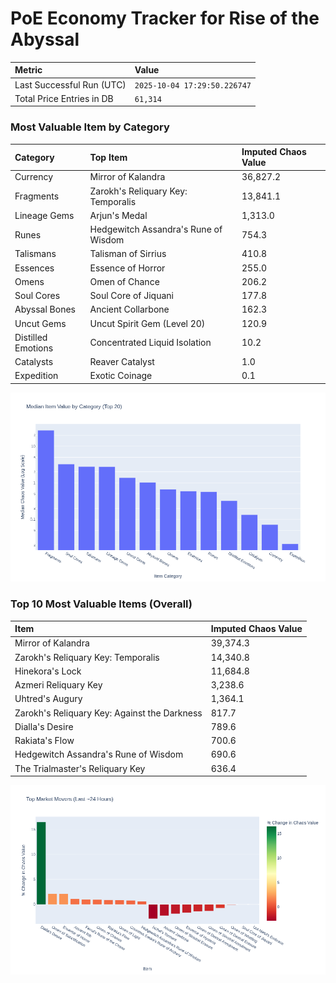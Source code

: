 # PoE Economy Tracker for Rise of the Abyssal

<!-- START_MAINTENANCE -->
| Metric | Value |
|:---|:---|
| Last Successful Run (UTC) | `2025-10-04 17:29:50.226747` |
| Total Price Entries in DB | `61,314` |

<!-- END_MAINTENANCE -->

<!-- START_DATAFRAME_DEBUG -->
<!-- END_DATAFRAME_DEBUG -->

<!-- START_CATEGORY_ANALYSIS -->
### Most Valuable Item by Category
| Category | Top Item | Imputed Chaos Value |
| :--- | :--- | :--- |
| Currency | Mirror of Kalandra | 36,827.2 |
| Fragments | Zarokh's Reliquary Key: Temporalis | 13,841.1 |
| Lineage Gems | Arjun's Medal | 1,313.0 |
| Runes | Hedgewitch Assandra's Rune of Wisdom | 754.3 |
| Talismans | Talisman of Sirrius | 410.8 |
| Essences | Essence of Horror | 255.0 |
| Omens | Omen of Chance | 206.2 |
| Soul Cores | Soul Core of Jiquani | 177.8 |
| Abyssal Bones | Ancient Collarbone | 162.3 |
| Uncut Gems | Uncut Spirit Gem (Level 20) | 120.9 |
| Distilled Emotions | Concentrated Liquid Isolation | 10.2 |
| Catalysts | Reaver Catalyst | 1.0 |
| Expedition | Exotic Coinage | 0.1 |


![Category Analysis Chart](charts/category_analysis.png)
<!-- END_ANALYSIS -->

<!-- START_ANALYSIS -->
### Top 10 Most Valuable Items (Overall)
| Item | Imputed Chaos Value |
| :--- | :--- |
| Mirror of Kalandra | 39,374.3 |
| Zarokh's Reliquary Key: Temporalis | 14,340.8 |
| Hinekora's Lock | 11,684.8 |
| Azmeri Reliquary Key | 3,238.6 |
| Uhtred's Augury | 1,364.1 |
| Zarokh's Reliquary Key: Against the Darkness | 817.7 |
| Dialla's Desire | 789.6 |
| Rakiata's Flow | 700.6 |
| Hedgewitch Assandra's Rune of Wisdom | 690.6 |
| The Trialmaster's Reliquary Key | 636.4 |


![Market Movers Chart](charts/market_movers.png)
<!-- END_ANALYSIS -->

